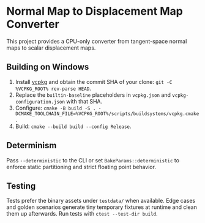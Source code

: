 # Normal Map to Displacement Map Converter

This project provides a CPU-only converter from tangent-space normal maps to scalar displacement maps.

## Building on Windows
1. Install [vcpkg](https://github.com/microsoft/vcpkg) and obtain the commit SHA of your clone:
   `git -C %VCPKG_ROOT% rev-parse HEAD`.
2. Replace the `builtin-baseline` placeholders in `vcpkg.json` and `vcpkg-configuration.json` with that SHA.
3. Configure: `cmake -B build -S . -DCMAKE_TOOLCHAIN_FILE=%VCPKG_ROOT%/scripts/buildsystems/vcpkg.cmake`.
4. Build: `cmake --build build --config Release`.

## Determinism
Pass `--deterministic` to the CLI or set `BakeParams::deterministic` to enforce static
partitioning and strict floating point behavior.

## Testing
Tests prefer the binary assets under `testdata/` when available. Edge cases and golden
scenarios generate tiny temporary fixtures at runtime and clean them up afterwards.
Run tests with `ctest --test-dir build`.

